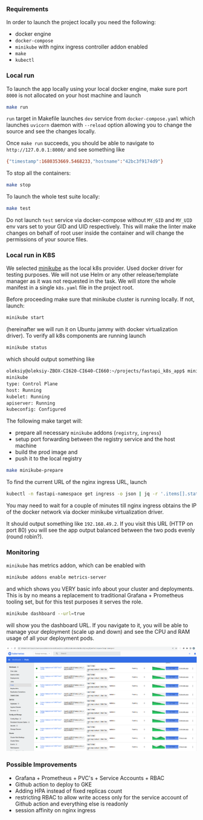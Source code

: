 ### Requirements

In order to launch the project locally you need the following:

* docker engine
* `docker-compose`
* `minikube` with nginx ingress controller addon enabled
* `make`
* `kubectl`

### Local run

To launch the app locally using your local docker engine, make sure port `8000` is not allocated on your host machine and launch

```bash
make run
```

`run` target in Makefile launches `dev` service from `docker-compose.yaml` which launches `uvicorn` daemon with `--reload` option allowing you to change the source and see the changes locally.

Once `make run` succeeds, you should be able to navigate to `http://127.0.0.1:8000/` and see something like 

```bash
{"timestamp":1680353669.5468233,"hostname":"42bc3f9174d9"}
```

To stop all the containers:

```bash
make stop
```

To launch the whole test suite locally:

```bash
make test
```

Do not launch `test` service via docker-compose without `MY_GID` and `MY_UID` env vars set to your GID and UID respectively. This will make the linter make changes on behalf of root user inside the container and will change the permissions of your source files. 

### Local run in K8S

We selected [minikube](https://minikube.sigs.k8s.io/docs/start/) as the local k8s provider. Used docker driver for testing purposes. We will not use Helm or any other release/template manager as it was not requested in the task. We will store the whole manifest in a single `k8s.yaml` file in the project root.


Before proceeding make sure that minikube cluster is running locally. If not, launch:

```bash
minikube start
```

(hereinafter we will run it on Ubuntu jammy with docker virtualization driver). To verify all k8s components are running launch

```bash
minikube status
```

which should output something like 

```bash
oleksiy@oleksiy-ZBOX-CI620-CI640-CI660:~/projects/fastapi_k8s_app$ minikube status
minikube
type: Control Plane
host: Running
kubelet: Running
apiserver: Running
kubeconfig: Configured
```

The following make target will:
* prepare all necessary `minikube` addons (`registry`, `ingress`)
* setup port forwarding between the registry service and the host machine
* build the prod image and
* push it to the local registry

```bash
make minikube-prepare
```

To find the current URL of the nginx ingress URL, launch 

```bash
kubectl -n fastapi-namespace get ingress -o json | jq -r '.items[].status.loadBalancer.ingress[].ip'
```

You may need to wait for a couple of minutes till nginx ingress obtains the IP of the docker network via docker minikube virtualization driver.

It should output something like `192.168.49.2`. If you visit this URL (HTTP on port 80) you will see the app output balanced between the two pods evenly (round robin?).


### Monitoring

`minikube` has metrics addon, which can be enabled with 

```bash
minikube addons enable metrics-server
```

and which shows you VERY basic info about your cluster and deployments. This is by no means a replacement to traditional Grafana + Prometheus tooling set, but for this test purposes it serves the role.

```bash
minikube dashboard --url=true
```

will show you the dashboard URL. If you navigate to it, you will be able to manage your deployment (scale up and down) and see the CPU and RAM usage of all your deployment pods.

![monitoring](./docs/images/monitoring.png)


### Possible Improvements

* Grafana + Prometheus + PVC's + Service Accounts + RBAC
* Github action to deploy to GKE
* Adding HPA instead of fixed replicas count
* restricting RBAC to allow write access only for the service account of Github action and everything else is readonly
* session affinity on nginx ingress
